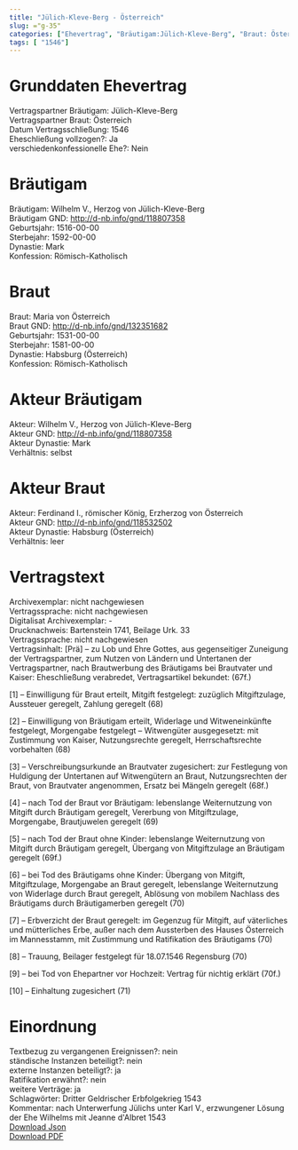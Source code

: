 ```yaml
---
title: "Jülich-Kleve-Berg - Österreich"
slug: ="g-35"
categories: ["Ehevertrag", "Bräutigam:Jülich-Kleve-Berg", "Braut: Österreich", "Eheschließung vollzogen?:Ja", "verschiedenkonfessionelle Ehe?:Nein", "Dynastie Bräutigam:Mark", "Akteur Bräutigam:Wilhelm V., Herzog von Jülich-Kleve-Berg", "Akteur Braut:Ferdinand I., römischer König, Erzherzog von Österreich", "Textbezug?:nein", "Ständisch?:nein", "Ratifikation?:nein", "Sonstiges?:ja", "Bräutigam:Jülich-Kleve-Berg", "Braut: Österreich"]
tags: [ "1546"]
---
```

<!--more-->

# Grunddaten Ehevertrag

Vertragspartner Bräutigam: Jülich-Kleve-Berg<br>
Vertragspartner Braut: Österreich<br>
Datum Vertragsschließung: 1546<br>
Eheschließung vollzogen?: Ja<br>
verschiedenkonfessionelle Ehe?: Nein<br>
# Bräutigam

Bräutigam: Wilhelm V., Herzog von Jülich-Kleve-Berg<br>
Bräutigam GND: http://d-nb.info/gnd/118807358<br>
Geburtsjahr: 1516-00-00<br>
Sterbejahr: 1592-00-00<br>
Dynastie: Mark<br>
Konfession: Römisch-Katholisch<br>
# Braut

Braut: Maria von Österreich<br>
Braut GND: http://d-nb.info/gnd/132351682<br>
Geburtsjahr: 1531-00-00<br>
Sterbejahr: 1581-00-00<br>
Dynastie: Habsburg (Österreich)<br>
Konfession: Römisch-Katholisch<br>
# Akteur Bräutigam

Akteur: Wilhelm V., Herzog von Jülich-Kleve-Berg<br>
Akteur GND: http://d-nb.info/gnd/118807358<br>
Akteur Dynastie: Mark<br>
Verhältnis: selbst<br>
# Akteur Braut

Akteur: Ferdinand I., römischer König, Erzherzog von Österreich<br>
Akteur GND: http://d-nb.info/gnd/118532502<br>
Akteur Dynastie: Habsburg (Österreich)<br>
Verhältnis: leer<br>
# Vertragstext

Archivexemplar: nicht nachgewiesen<br>
Vertragssprache: nicht nachgewiesen<br>
Digitalisat Archivexemplar: -<br>
Drucknachweis: Bartenstein 1741, Beilage Urk. 33<br>
Vertragssprache: nicht nachgewiesen<br>
Vertragsinhalt: [Prä] – zu Lob und Ehre Gottes, aus gegenseitiger Zuneigung der Vertragspartner, zum Nutzen von Ländern und Untertanen der Vertragspartner, nach Brautwerbung des Bräutigams bei Brautvater und Kaiser: Eheschließung verabredet, Vertragsartikel bekundet: (67f.)

[1] – Einwilligung für Braut erteilt, Mitgift festgelegt: zuzüglich Mitgiftzulage, Aussteuer geregelt, Zahlung geregelt (68)

[2] – Einwilligung von Bräutigam erteilt, Widerlage und Witweneinkünfte festgelegt, Morgengabe festgelegt – Witwengüter ausgegesetzt: mit Zustimmung von Kaiser, Nutzungsrechte geregelt, Herrschaftsrechte vorbehalten (68)

[3] – Verschreibungsurkunde an Brautvater zugesichert: zur Festlegung von Huldigung der Untertanen auf Witwengütern an Braut, Nutzungsrechten der Braut, von Brautvater angenommen, Ersatz bei Mängeln geregelt (68f.)

[4] – nach Tod der Braut vor Bräutigam: lebenslange Weiternutzung von Mitgift durch Bräutigam geregelt, Vererbung von Mitgiftzulage, Morgengabe, Brautjuwelen geregelt (69)

[5] – nach Tod der Braut ohne Kinder: lebenslange Weiternutzung von Mitgift durch Bräutigam geregelt, Übergang von Mitgiftzulage an Bräutigam geregelt (69f.)

[6] – bei Tod des Bräutigams ohne Kinder: Übergang von Mitgift, Mitgiftzulage, Morgengabe an Braut geregelt, lebenslange Weiternutzung von Widerlage durch Braut geregelt, Ablösung von mobilem Nachlass des Bräutigams durch Bräutigamerben geregelt (70)

[7] – Erbverzicht der Braut geregelt: im Gegenzug für Mitgift, auf väterliches und mütterliches Erbe, außer nach dem Aussterben des Hauses Österreich im Mannesstamm, mit Zustimmung und Ratifikation des Bräutigams (70)

[8] – Trauung, Beilager festgelegt für 18.07.1546 Regensburg (70)

[9] – bei Tod von Ehepartner vor Hochzeit: Vertrag für nichtig erklärt (70f.)

[10] – Einhaltung zugesichert (71)
<br>
# Einordnung

Textbezug zu vergangenen Ereignissen?: nein<br>
ständische Instanzen beteiligt?: nein<br>
externe Instanzen beteiligt?: ja<br>
Ratifikation erwähnt?: nein<br>
weitere Verträge: ja<br>
Schlagwörter: Dritter Geldrischer Erbfolgekrieg 1543<br>
Kommentar: nach Unterwerfung Jülichs unter Karl V., erzwungener Lösung der Ehe Wilhelms mit Jeanne d'Albret 1543<br>
[Download Json](/vertraege/vertrag-35.json)<br>
[Download PDF](/vertraege/v107.pdf)